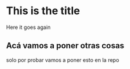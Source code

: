 # This is the title

Here it goes again

## Acá vamos a poner otras cosas
solo por probar
vamos a poner esto en la repo


